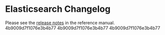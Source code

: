 # Elasticsearch Changelog

Please see the [release notes](https://www.elastic.co/guide/en/elasticsearch/reference/current/es-release-notes.html) in the reference manual.
4b9009d7f1076e3b4b77
4b9009d7f1076e3b4b77
4b9009d7f1076e3b4b77
